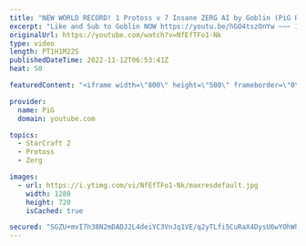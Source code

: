 ```yaml
---
title: "NEW WORLD RECORD! 1 Protoss v 7 Insane ZERG AI by Goblin (PiG Reacts) - StarCraft 2"
excerpt: "Like and Sub to Goblin NOW https://youtu.be/hGO4tszOnYw ~~~ I challenged StarCraft 2 Pros to take on 7 Random INSANE Cheater AIs at once! Here is Goblin's second world record, this time against 7 INSANE Zerg AIs -- 🐷 Second Channel for Learning StarCraft 2: https://www.youtube.com/c/PiGRandom 🐷 Third"
originalUrl: https://youtube.com/watch?v=NfEfTFo1-Nk
type: video
length: PT1H1M22S
publishedDateTime: 2022-11-12T06:53:41Z
heat: 50

featuredContent: "<iframe width=\"800\" height=\"500\" frameborder=\"0\" src=\"https://www.youtube.com/embed/NfEfTFo1-Nk\" allow=\"accelerometer; autoplay; encrypted-media; gyroscope; picture-in-picture\" allowfullscreen></iframe>"

provider:
  name: PiG
  domain: youtube.com

topics:
  - StarCraft 2
  - Protoss
  - Zerg

images:
  - url: https://i.ytimg.com/vi/NfEfTFo1-Nk/maxresdefault.jpg
    width: 1280
    height: 720
    isCached: true

secured: "SGZU+mvI7h38N2mDADJ2L4deiYC3VnJq1VE/q2yTLfi5CuRaX4DysU6wYOhWhF3gkAe8uuNYK7f6cvdM4e9Sdn7l8YLupr5B/tXRdJ6h5mTyKZoQnrpczju2pSQKEvVN3gNtr9EtpH/WuUtiEq2ap0XS31jf2heyBab7STLpXJOO28pkHBDhq8KdN9iBuFZ6qK6aSKEF/1L8xPvnDKsmJnOnsW0d4gk3zBRgTshwbUvlLy9VipQwLDuvvhW1vUaymVznihfrecFSFeW3UUgiG+JZGfiJh1KFzMAhAvuJcfW3ZUTHYZ0a8tI4NC7kqaRw4iNZWKSoad6LCqbZBPPyOaHg/8aopkjQPUpjS6K+VZLfQ1zabD4jOCX4h/naYDyeKgTBuMsjHPLPv/47uBm5jqdNfPLj73OluF1gKUFp/S8=;p/4Yuq5l0yKIePZZDIic8Q=="
---
```


